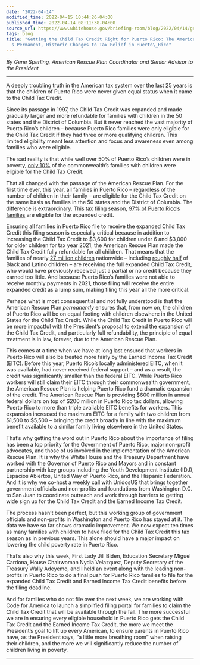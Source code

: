 ```yaml
---
date: '2022-04-14'
modified_time: 2022-04-15 10:44:26-04:00
published_time: 2022-04-14 08:11:38-04:00
source_url: https://www.whitehouse.gov/briefing-room/blog/2022/04/14/getting-the-child-tax-credit-right-for-puerto-rico-the-american-rescue-plans-permanent-historic-changes-to-tax-relief-in-puerto-rico/
tags: blog
title: "Getting the Child Tax Credit Right for Puerto Rico: The American Rescue Plan\u2019\
  s Permanent, Historic Changes to Tax Relief in Puerto\_Rico"
---
```

 
*By Gene Sperling, American Rescue Plan Coordinator and Senior Advisor
to the President*

------------------------------------------------------------------------

A deeply troubling truth in the American tax system over the last 25
years is that the children of Puerto Rico were never given equal status
when it came to the Child Tax Credit.

Since its passage in 1997, the Child Tax Credit was expanded and made
gradually larger and more refundable for families with children in the
50 states and the District of Columbia. But it never reached the vast
majority of Puerto Rico’s children – because Puerto Rico families were
only eligible for the Child Tax Credit if they had three or more
qualifying children. This limited eligibility meant less attention and
focus and awareness even among families who were eligible.

The sad reality is that while well over 50% of Puerto Rico’s children
were in poverty, [only
10%](https://www.cbpp.org/blog/tax-credit-expansions-expected-to-significantly-reduce-poverty-in-puerto-rico)
of the commonwealth’s families with children were eligible for the Child
Tax Credit.

That all changed with the passage of the American Rescue Plan. For the
first time ever, this year, all families in Puerto Rico – regardless of
the number of children in their family – are eligible for the Child Tax
Credit on the same basis as families in the 50 states and the District
of Columbia. The difference is extraordinary. This tax filing season,
[97% of Puerto Rico’s
families](https://mcusercontent.com/35b40b9cf147af1ed5717180c/files/812ac348-c1a4-ce60-c924-7856ccbe747e/Child_Tax_Credit_impacto_trascendental_a_las_familias_conmenores_IDJ_enero_2022_.pdf)
are eligible for the expanded credit.

Ensuring all families in Puerto Rico file to receive the expanded Child
Tax Credit this filing season is especially critical because in addition
to increasing the Child Tax Credit to $3,600 for children under 6 and
$3,000 for older children for tax year 2021, the American Rescue Plan
made the Child Tax Credit fully refundable for all children. That means
that the families of nearly [27 million
children](https://home.treasury.gov/news/press-releases/Treasury-and-IRS-Announce-Families-of-Nearly-60-Million-Children-Receive-%2415-Billion-Dollars-in-First-Payments-of-Expanded-and-Newly-Advanceable-Child-Tax-Credit)
nationwide – including [roughly
half](https://www.cbpp.org/research/federal-tax/build-back-betters-child-tax-credit-changes-would-protect-millions-from)
of Black and Latino children – are receiving the full expanded Child Tax
Credit, who would have previously received just a partial or no credit
because they earned too little. And because Puerto Rico’s families were
not able to receive monthly payments in 2021, those filing will receive
the entire expanded credit as a lump sum, making filing this year all
the more critical.

Perhaps what is most consequential and not fully understood is that the
American Rescue Plan *permanently* ensures that, from now on, the
children of Puerto Rico will be on equal footing with children elsewhere
in the United States for the Child Tax Credit. While the Child Tax
Credit in Puerto Rico will be more impactful with the President’s
proposal to extend the expansion of the Child Tax Credit, and
particularly full refundability, the principle of equal treatment is in
law, forever, due to the American Rescue Plan.

This comes at a time when we have at long last ensured that workers in
Puerto Rico will also be treated more fairly by the Earned Income Tax
Credit (EITC). Before this year, Puerto Rico’s locally administered
EITC, when it was available, had never received federal support – and as
a result, the credit was significantly smaller than the federal EITC.
While Puerto Rico workers will still claim their EITC through their
commonwealth government, the American Rescue Plan is helping Puerto Rico
fund a dramatic expansion of the credit. The American Rescue Plan is
providing $600 million in annual federal dollars on top of $200 million
in Puerto Rico tax dollars, allowing Puerto Rico to more than triple
available EITC benefits for workers. This expansion increased the
maximum EITC for a family with two children from $1,500 to $5,500 –
bringing the credit broadly in line with the maximum benefit available
to a similar family living elsewhere in the United States.

That’s why getting the word out in Puerto Rico about the importance of
filing has been a top priority for the Government of Puerto Rico, major
non-profit advocates, and those of us involved in the implementation of
the American Rescue Plan. It is why the White House and the Treasury
Department have worked with the Governor of Puerto Rico and Mayors and
in constant partnership with key groups including the Youth Development
Institute (IDJ), Espacios Abiertos, United Way of Puerto Rico, and the
Hispanic Federation. And it is why we co-host a weekly call with
UnidosUS that brings together government officials and non-profits and
foundations from Washington D.C. to San Juan to coordinate outreach and
work through barriers to getting wide sign up for the Child Tax Credit
and the Earned Income Tax Credit.

The process hasn’t been perfect, but this working group of government
officials and non-profits in Washington and Puerto Rico has stayed at
it. The data we have so far shows dramatic improvement. We now expect
ten times as many families with children to have filed for the Child Tax
Credit this tax season as in previous years. This alone should have a
major impact on lowering the child poverty rate in Puerto Rico.

That’s also why this week, First Lady Jill Biden, Education Secretary
Miguel Cardona, House Chairwoman Nydia Velazquez, Deputy Secretary of
the Treasury Wally Adeyemo, and I held an event along with the leading
non-profits in Puerto Rico to do a final push for Puerto Rico families
to file for the expanded Child Tax Credit and Earned Income Tax Credit
benefits before the filing deadline.

And for families who do not file over the next week, we are working with
Code for America to launch a simplified filing portal for families to
claim the Child Tax Credit that will be available through the fall. The
more successful we are in ensuring every eligible household in Puerto
Rico gets the Child Tax Credit and the Earned Income Tax Credit, the
more we meet the President’s goal to lift up every American, to ensure
parents in Puerto Rico have, as the President says, “a little more
breathing room” when raising their children, and the more we will
significantly reduce the number of children living in poverty.

------------------------------------------------------------------------
